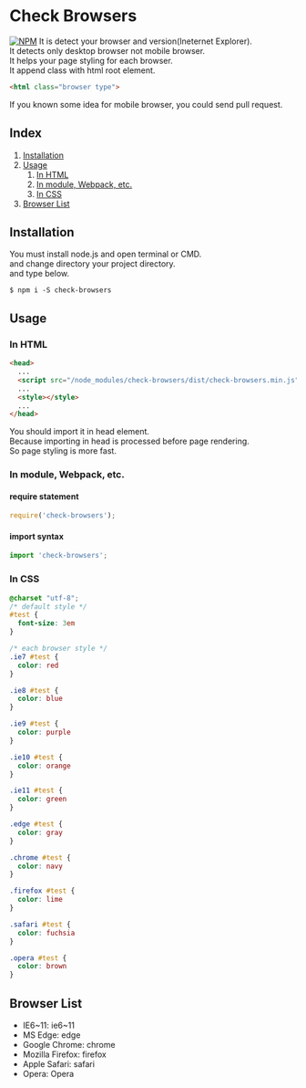# Check Browsers
[![NPM](https://nodei.co/npm/check-browsers.png)](https://www.npmjs.com/package/check-browsers)
It is detect your browser and version(Ineternet Explorer).  
It detects only desktop browser not mobile browser.  
It helps your page styling for each browser.  
It append class with html root element.  
```html
<html class="browser type">
```
If you known some idea for mobile browser, you could send pull request.

## Index
1. [Installation](#installation)
2. [Usage](#usage)
    1. [In HTML](#in-html)
    2. [In module, Webpack, etc.](#in-module-webpack-etc)
    3. [In CSS](#in-css)
3. [Browser List](#browser-list)

## Installation
You must install node.js and open terminal or CMD.  
and change directory your project directory.  
and type below.
```
$ npm i -S check-browsers
```

## Usage
### In HTML
```html
<head>
  ...
  <script src="/node_modules/check-browsers/dist/check-browsers.min.js"></script>
  ...
  <style></style>
  ...
</head>
```
You should import it in head element.  
Because importing in head is processed before page rendering.  
So page styling is more fast.

### In module, Webpack, etc.
#### require statement
```javascript
require('check-browsers');
```

#### import syntax
```javascript
import 'check-browsers';
```

### In CSS
```css
@charset "utf-8";
/* default style */
#test {
  font-size: 3em
}

/* each browser style */
.ie7 #test {
  color: red
}

.ie8 #test {
  color: blue
}

.ie9 #test {
  color: purple
}

.ie10 #test {
  color: orange
}

.ie11 #test {
  color: green
}

.edge #test {
  color: gray
}

.chrome #test {
  color: navy
}

.firefox #test {
  color: lime
}

.safari #test {
  color: fuchsia
}

.opera #test {
  color: brown
}
```

## Browser List
* IE6~11: ie6~11
* MS Edge: edge
* Google Chrome: chrome
* Mozilla Firefox: firefox
* Apple Safari: safari
* Opera: Opera
